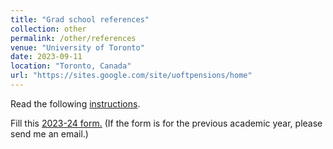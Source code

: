```yaml
---
title: "Grad school references"
collection: other
permalink: /other/references
venue: "University of Toronto"
date: 2023-09-11
location: "Toronto, Canada"
url: "https://sites.google.com/site/uoftpensions/home"
---
```


Read the following <a href='http://marcinpeski.github.io/files/Instructions.pdf'>instructions</a>.

Fill this <a href='https://forms.office.com/r/seNyyHQ7up'> 2023-24 form.</a> (If the form is for the previous academic year, please send me an email.)